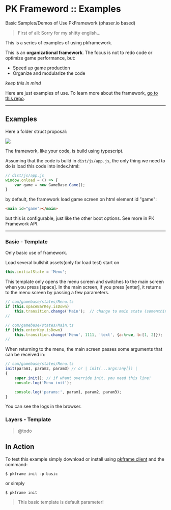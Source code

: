 # PK Frameword :: Examples
Basic Samples/Demos of Use PkFramework (phaser.io based)

>First of all: Sorry for my shitty english...

This is a series of examples of using pkframework.

This is an **organizational framework**. The focus is not to redo code or optimize game performance, but:

- Speed up game production
- Organize and modularize the code

*keep this in mind*

Here are just examples of use. To learn more about the framework, [go to this repo](https://github.com/pe77/pkframeword).

----------

## Examples

Here a folder struct proposal:

![](http://i.imgur.com/0MrwQw6.png)


The framework, like your code, is build using typescript. 

Assuming that the code is build in ``dist/js/app.js``, the only thing we need to do is load this code into index.html:

```javascript
// dist/js/app.js
window.onload = () => {
    var game = new GameBase.Game();
}
```

by default, the framework load game screen on html element id "game":

```html
<main id="game"></main>
```

but this is configurable, just like the other boot options. See more in PK Framework API.

---------

### Basic - Template

Only basic use of framework. 

Load several bullshit assets(only for load test) start on
```typescript
this.initialState = 'Menu';
```

This template only opens the menu screen and switches to the main screen when you press [space]. In the main screen, if you press [enter], it returns to the menu screen by passing a few parameters.

```javascript
// com/gamebase/states/Menu.ts
if (this.spaceBarKey.isDown)
    this.transition.change('Main');  // change to main state (somenthing like game first stage or options state)
//
```

```javascript
// com/gamebase/states/Main.ts
if (this.enterKey.isDown)
    this.transition.change('Menu', 1111, 'text', {a:true, b:[1, 2]});  // return with some foo/bar args
//
```

When returning to the menu, the main screen passes some arguments that can be received in:
```javascript
// com/gamebase/states/Menu.ts
init(param1, param2, param3) // or | init(...args:any[]) |
{
    super.init(); // if whant override init, you need this line!
    console.log('Menu init');

    console.log('params:', param1, param2, param3);
}
```

You can see the logs in the browser.

### Layers - Template

> @todo

In Action
--------

To test this example simply download or install using [pkframe client](https://github.com/pe77/pkframework-cli) and the command:
```bin
$ pkframe init -p basic
```
or simply
```bin
$ pkframe init
```
> This basic template is default parameter!


